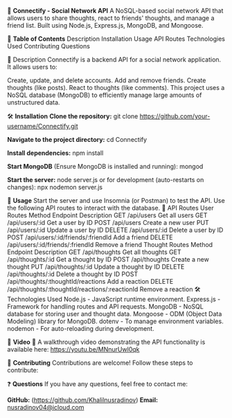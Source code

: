📌 **Connectify - Social Network API**
A NoSQL-based social network API that allows users to share thoughts, react to friends' thoughts, and manage a friend list. Built using Node.js, Express.js, MongoDB, and Mongoose.

🚀 **Table of Contents**
Description
Installation
Usage
API Routes
Technologies Used
Contributing
Questions

📖 Description
Connectify is a backend API for a social network application. It allows users to:

Create, update, and delete accounts.
Add and remove friends.
Create thoughts (like posts).
React to thoughts (like comments).
This project uses a NoSQL database (MongoDB) to efficiently manage large amounts of unstructured data.

🛠 **Installation**
**Clone the repository:**
git clone https://github.com/your-username/Connectify.git

**Navigate to the project directory:**
cd Connectify

**Install dependencies:**
npm install

**Start MongoDB** (Ensure MongoDB is installed and running):
mongod

**Start the server:**
node server.js
or for development (auto-restarts on changes):
npx nodemon server.js

🎯 **Usage**
Start the server and use Insomnia (or Postman) to test the API.
Use the following API routes to interact with the database.
🔗 API Routes
User Routes
Method	Endpoint	Description
GET	/api/users	Get all users
GET	/api/users/:id	Get a user by ID
POST	/api/users	Create a new user
PUT	/api/users/:id	Update a user by ID
DELETE	/api/users/:id	Delete a user by ID
POST	/api/users/:id/friends/:friendId	Add a friend
DELETE	/api/users/:id/friends/:friendId	Remove a friend
Thought Routes
Method	Endpoint	Description
GET	/api/thoughts	Get all thoughts
GET	/api/thoughts/:id	Get a thought by ID
POST	/api/thoughts	Create a new thought
PUT	/api/thoughts/:id	Update a thought by ID
DELETE	/api/thoughts/:id	Delete a thought by ID
POST	/api/thoughts/:thoughtId/reactions	Add a reaction
DELETE	/api/thoughts/:thoughtId/reactions/:reactionId	Remove a reaction
🛠 Technologies Used
Node.js - JavaScript runtime environment.
Express.js - Framework for handling routes and API requests.
MongoDB - NoSQL database for storing user and thought data.
Mongoose - ODM (Object Data Modeling) library for MongoDB.
dotenv - To manage environment variables.
nodemon - For auto-reloading during development.

🎥 **Video**
📌 A walkthrough video demonstrating the API functionality is available here: https://youtu.be/MNnurUwl0qk

🤝 **Contributing**
Contributions are welcome! Follow these steps to contribute:

❓ **Questions**
If you have any questions, feel free to contact me:

**GitHub:** (https://github.com/Khalilnusradinov)
**Email:** nusradinov04@icloud.com
